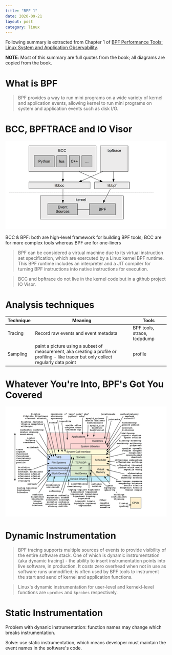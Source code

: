 ```yaml
---
title: "BPF 1"
date: 2020-09-21
layout: post
category: linux
---
```


Following summary is extracted from Chapter 1 of [BPF Performance Tools: Linux System and Application Observability](http://www.brendangregg.com/bpf-performance-tools-book.html).

**NOTE**: Most of this summary are full quotes from the book; all diagrams are copied from the book.

# What is BPF

> BPF provides a way to run mini programs on a wide variety of kernel and application events, allowing kernel to run mini programs on system and application events such as disk I/O.

# BCC, BPFTRACE and IO Visor

![BCC, bpftrace and BPF](/assets/bpf-1/bcc-bpftrace-bpf.png)

BCC & BPF: both are high-level framework for building BPF tools; BCC are for more complex tools whereas BPF are for one-liners

> BPF can be considered a virtual machine due to its virtual instruction set specification, which are exercuted by a Linux kernel BPF runtime. This BPF runtime includes an interpreter and a JIT compiler for turning BPF instructions into native instructions for execution.

> BCC and bpftrace do not live in the kernel code but in a github project IO Visor.

# Analysis techniques

| Technique | Meaning                                                                                                                                | Tools                       |
| --------- | -------------------------------------------------------------------------------------------------------------------------------------- | --------------------------- |
| Tracing   | Record raw events and event metadata                                                                                                   | BPF tools, strace, tcdpdump |
| Sampling  | paint a picture using a subset of measurement, aka creating a profile or profiling - like tracer but only collect regularly data point | profile                     |

# Whatever You're Into, BPF's Got You Covered

![BPF performance tools and their visibility](/assets/bpf-1/bpf-visibility.png)

# Dynamic Instrumentation

> BPF tracing supports multiple sources of events to provide visibility of the entire software stack. One of which is dynamic instrumentation (aka dynamic tracing) - the ability to insert instrumentation points into live software, in production. It costs zero overhead when not in use as software runs unmodified; is often used by BPF tools to instrument the start and aend of kernel and application functions.

> Linux's dynamic instrumentation for user-level and kernekl-level functions are `uprobes` and `kprobes` respectively.

# Static Instrumentation

Problem with dynanic instrumentation: function names may change which breaks instrumentation.

Solve: use static instrumentation, which means developer must maintain the event names in the software's code.
